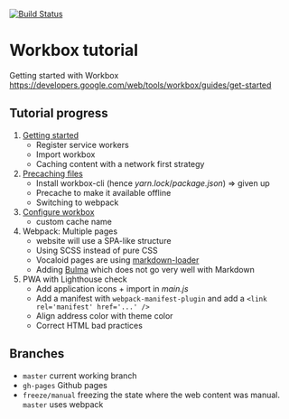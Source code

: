 [![Build Status](https://travis-ci.com/Al-un/workbox.svg?branch=master)](https://travis-ci.com/Al-un/workbox)

# Workbox tutorial

Getting started with Workbox https://developers.google.com/web/tools/workbox/guides/get-started

## Tutorial progress

1. [Getting started](https://developers.google.com/web/tools/workbox/guides/get-started)
   - Register service workers
   - Import workbox
   - Caching content with a network first strategy
2. [Precaching files](https://developers.google.com/web/tools/workbox/guides/precache-files/)
   - Install workbox-cli (hence _yarn.lock_/_package.json_) => given up
   - Precache to make it available offline
   - Switching to webpack
3. [Configure workbox](https://developers.google.com/web/tools/workbox/guides/configure-workbox)
   - custom cache name
4. Webpack: Multiple pages
   - website will use a SPA-like structure
   - Using SCSS instead of pure CSS
   - Vocaloid pages are using [markdown-loader](https://github.com/peerigon/markdown-loader)
   - Adding [Bulma](https://bulma.io/documentation/overview/) which does not
     go very well with Markdown
5. PWA with Lighthouse check
   - Add application icons + import in _main.js_
   - Add a manifest with `webpack-manifest-plugin` and add a `<link rel='manifest' href='...' />`
   - Align address color with theme color
   - Correct HTML bad practices

## Branches

- `master` current working branch
- `gh-pages` Github pages
- `freeze/manual` freezing the state where the web content was manual. `master`
  uses webpack
